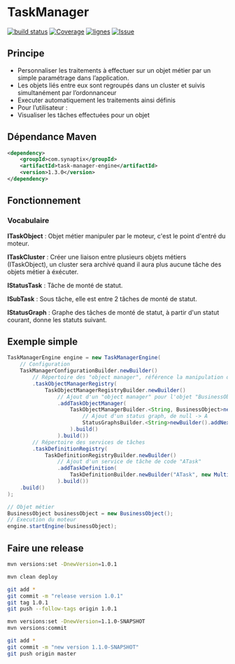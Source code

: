 # TaskManager

[![build status](https://gitlab.synaptix-labs.com/ci/projects/4/status.png?ref=master)](https://gitlab.synaptix-labs.com/ci/projects/4?ref=master) [![Coverage](https://img.shields.io/sonar/https/sonar.synaptix-labs.com/com.synaptix:task-manager/overall_coverage.svg)](https://sonar.synaptix-labs.com/dashboard/index/1) [![lignes](https://img.shields.io/sonar/https/sonar.synaptix-labs.com/com.synaptix:task-manager/ncloc.svg?label=Lignes)](https://sonar.synaptix-labs.com/dashboard/index/1) [![Issue](https://img.shields.io/sonar/https/sonar.synaptix-labs.com/com.synaptix:task-manager/violations.svg)](https://sonar.synaptix-labs.com/dashboard/index/1)

## Principe

- Personnaliser les traitements à effectuer sur un objet métier par un simple paramétrage dans l’application.
- Les objets liés entre eux sont regroupés dans un cluster et suivis simultanément par l’ordonnanceur
- Executer automatiquement les traitements ainsi définis
- Pour l’utilisateur :
 - Visualiser les tâches effectuées pour un objet

## Dépendance Maven

```xml
<dependency>
    <groupId>com.synaptix</groupId>
    <artifactId>task-manager-engine</artifactId>
    <version>1.3.0</version>
</dependency>
```

## Fonctionnement

### Vocabulaire

**ITaskObject** : Objet métier manipuler par le moteur, c'est le point d'entré du moteur.

**ITaskCluster** : Créer une liaison entre plusieurs objets métiers (ITaskObject), un cluster sera archivé quand il aura plus aucune tâche des objets métier à éxécuter.

**IStatusTask** : Tâche de monté de statut.

**ISubTask** : Sous tâche, elle est entre 2 tâches de monté de statut.

**IStatusGraph** : Graphe des tâches de monté de statut, à partir d'un statut courant, donne les statuts suivant.

## Exemple simple

```java
TaskManagerEngine engine = new TaskManagerEngine(
    // Configuration
    TaskManagerConfigurationBuilder.newBuilder()
        // Répertoire des "object manager", référence la manipulation des ITaskObject
        .taskObjectManagerRegistry(
            TaskObjectManagerRegistryBuilder.newBuilder()
                // Ajout d'un "object manager" pour l'objet "BusinessObject", le statut sera de type "String"
                .addTaskObjectManager(
                    TaskObjectManagerBuilder.<String, BusinessObject>newBuilder(BusinessObject.class).statusGraphs(
                        // Ajout d'un status graph, de null -> A
                        StatusGraphsBuilder.<String>newBuilder().addNextStatusGraph("A", "ATask").build()
                    ).build()
                ).build())
        // Répertoire des services de tâches
        .taskDefinitionRegistry(
            TaskDefinitionRegistryBuilder.newBuilder()
                // Ajout d'un service de tâche de code "ATask"
                .addTaskDefinition(
                    TaskDefinitionBuilder.newBuilder("ATask", new MultiUpdateStatusTaskService("A")).build()
                ).build())
    .build()
);

// Objet métier
BusinessObject businessObject = new BusinessObject();
// Execution du moteur
engine.startEngine(businessObject);
```

## Faire une release

```bash
mvn versions:set -DnewVersion=1.0.1

mvn clean deploy

git add *
git commit -m "release version 1.0.1"
git tag 1.0.1
git push --follow-tags origin 1.0.1

mvn versions:set -DnewVersion=1.1.0-SNAPSHOT
mvn versions:commit

git add *
git commit -m "new version 1.1.0-SNAPSHOT"
git push origin master

```
